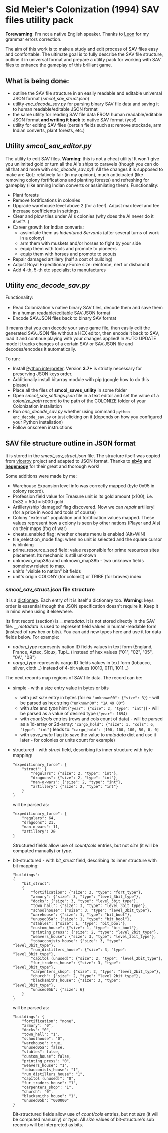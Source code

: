 # Sid Meier's Colonization (1994) SAV files utility pack

**Forewarning**: I'm not a native English speaker. Thanks to [Leon](http://peyre.42web.io/) for my grammar errors correction.

The aim of this work is to make a study and edit process of SAV files easy and comfortable. The ultimate goal is to fully describe the SAV file structure, outline it in universal format and prepare a utility pack for working with SAV files to enhance the gameplay of this brilliant game.

## What is being done:
- outline the SAV file structure in an easily readable and editable universal JSON format (_smcol_sav_struct.json_)
- utility *enc_decode_sav.py* for parsing binary SAV file data and saving it to human readable/editable JSON format
- the same utility for reading SAV file data FROM human readable/editable JSON format **and writing it back** to native SAV format (yes!)
- utility for editing SAV files (certain fields such as: remove stockade, arm Indian converts, plant forests, etc.)

## Utility _smcol_sav_editor.py_
The utility to edit SAV files. __Warning__: this is not a cheat utility! It won't give you unlimited gold or turn all the AI's ships to caravels (though you can do all that and more with _enc_decode_sav.py_)! All the changes it is supposed to make are QoL: relatively fair (in my opinion), much anticipated (like removing colony fortifications and planting forests) and refreshing for gameplay (like arming Indian converts or assimilating them).
Functionality:
* Plant forests
* Remove fortifications in colonies
* Upgrade warehouse level above 2 (for a fee!). Adjust max level and fee increase coefficients in settings.
* Clear and plow tiles under AI's colonies (why does the AI never do it itself?..)
* Career growth for Indian converts:
  * assimilate them as *Indentured Servants* (after several turns of work in a colony)
  * arm them with muskets and/or horses to fight by your side
  * equip them with tools and promote to pioneers
  * equip them with horses and promote to scouts
* Repair damaged artillery (half a cost of building)
* Adjust Royal Expeditionary Force size: reinforce, nerf or disband it
* Add 4-th, 5-th etc specialist to manufactures

## Utility _enc_decode_sav.py_
Functionality:
* Read Colonization's native binary SAV files, decode them and save them in a human readable/editable SAV.JSON format
* Encode SAV.JSON files back to binary SAV format

It means that you can decode your save game file, then easily edit the generated SAV.JSON file without a HEX editor, then encode it back to SAV, load it and continue playing with your changes applied! In AUTO UPDATE mode it tracks changes of a certain SAV or SAV.JSON file and decodes/encodes it automatically.

To run:
* Install [Python interpreter](https://www.python.org). Version **3.7+** is strictly necessary for preserving JSON keys order.
* Additionally install bitarray module with pip (google how to do this please)
* Place all the files of __smcol_saves_utility__ in some folder
* Open _smcol_sav_settings.json_ file in a text editor and set the value of a _colonize_path_ record to the path of the COLONIZE folder of your Colonization installation
* Run *enc_decode_sav.py* whether using command `python enc_decode_sav.py` or just clicking on it (depends on how you configured your Python installation)
* Follow onscreen instructions

## SAV file structure outline in JSON format
It is stored in the _smcol_sav_struct.json_ file. The structure itself was copied from [viceroy](https://github.com/hegemogy/viceroy) project and adapted to JSON format. Thanks to [**eb4x**](https://github.com/eb4x) and [**hegemogy**](https://github.com/hegemogy) for their great and thorough work!

Some additions were made by me:
- Warehouse Expansion level info was correctly mapped (byte 0x95 in colony record).
- Profession field value for Treasure unit is its gold amount (x100), i.e. 0x32 = 50d = 5000 gold.
- Artillery/ship 'damaged' flag discovered. Now we can *repair* artillery! (for a price in wood and tools of course)
- Colony "external" population and fortification values mapped. These values represent how a colony is seen by other nations (Player and AIs) on their maps (fog of war)
- cheats_enabled flag: whether cheats menu is enabled (Alt+WIN)
- tile_selection_mode flag: when no unit is selected and the square cursor is blinking
- prime_resource_seed field: value responsible for prime resources sites placement. Its mechanic is still unknown
- unknown_map38a and unknown_map38b - two unknown fields somehow related to map.
- unit's "visible to nation" bit fields
- unit's origin COLONY (for colonist) or TRIBE (for braves) index

### _smcol_sav_struct.json_ file structure
It is a [dictionary](https://en.wikipedia.org/wiki/Associative_array). Each entry of it is itself a dictionary too. **Warning**: keys order is essential though the JSON specification doesn't require it. Keep it in mind when using it elsewhere.

Its first record (section) is *__metadata*. It is not stored directly in the SAV file. *__metadata* is used to represent field values in human-readable form (instead of raw hex or bits). You can add new types here and use it for data fields below. For example:
* *nation_type* represents nation ID fields values in text form (England, France, Aztec, Sioux, Tupi...) instead of hex values ("01", "02", "05", "0A", "0B")
* *cargo_type* represents cargo ID fields values in text form (tobacco, silver, cloth...) instead of 4-bit values (0010, 0111, 1011...)

The next records map regions of SAV file data. The record can be:
* simple - with a size entry value in bytes or bits
  *  with just *size* entry in bytes (for ex `"unknown00": {"size": 3}`) - will be parsed as hex string (`"unknown00": "1A 49 00"`)
  *  with *size* and *type* hint (`"year": {"size": 2, "type": "int"}`) - will be parsed as a value of desired type (`"year": 1694`)
  *  with *count/cols* entries (rows and cols count of data) - will be parsed as a 1d-array or 2d-array:
     `"cargo_hold": {"size": 1, "cols": 6, "type": "int"}`
     leads to:
     `"cargo_hold": [100, 100, 100, 50, 0, 0]`
  *  with *save_meta* flag (to save the value to *metadata* dict and use it later - for colonies or units count for example)
* structured - with *struct* field, describing its inner structure with byte mapping:
  ```
  "expeditionary_force": {
      "struct": {
          "regulars": {"size": 2, "type": "int"},
          "dragoons": {"size": 2, "type": "int"},
          "man-o-wars": {"size": 2, "type": "int"},
          "artillery": {"size": 2, "type": "int"}
      }        
  }
  ```
  will be parsed as:
  ```
  "expeditionary_force": {
      "regulars": 64,
      "dragoons": 21,
      "man-o-wars": 11,
      "artillery": 20
  }  
  ```
  Structured fields allow use of *count/cols* entries, but not *size* (it will be computed manually) or *type*.
  
* bit-structured - with *bit_struct* field, describing its inner structure with bit mapping:
  ```
  "buildings":
  {
      "bit_struct":
      {
          "fortification": {"size": 3, "type": "fort_type"},
          "armory": {"size": 3, "type": "level_3bit_type"},
          "docks": {"size": 3, "type": "level_3bit_type"},
          "town_hall": {"size": 3, "type": "level_3bit_type"},
          "schoolhouse": {"size": 3, "type": "level_3bit_type"},
          "warehouse": {"size": 1, "type": "bit_bool"},
          "unused05a": {"size": 1, "type": "bit_bool"},
          "stables": {"size": 1, "type": "bit_bool"},
          "custom_house": {"size": 1, "type": "bit_bool"},
          "printing_press": {"size": 2, "type": "level_2bit_type"},
          "weavers_house": {"size": 3, "type": "level_3bit_type"},
          "tobacconists_house": {"size": 3, "type": "level_3bit_type"},
          "rum_distillers_house": {"size": 3, "type": "level_3bit_type"},
          "capitol (unused)": {"size": 2, "type": "level_2bit_type"},
          "fur_traders_house": {"size": 3, "type": "level_3bit_type"},
          "carpenters_shop": {"size": 2, "type": "level_2bit_type"},
          "church": {"size": 2, "type": "level_2bit_type"},
          "blacksmiths_house": {"size": 3, "type": "level_3bit_type"},
          "unused05b": {"size": 6}          
      }
  }
  ```
  will be parsed as:
  ```
  "buildings": {
      "fortification": "none",
      "armory": "0",
      "docks": "0",
      "town_hall": "1",
      "schoolhouse": "0",
      "warehouse": true,
      "unused05a": false,
      "stables": false,
      "custom_house": false,
      "printing_press": "0",
      "weavers_house": "1",
      "tobacconists_house": "1",
      "rum_distillers_house": "1",
      "capitol (unused)": "0",
      "fur_traders_house": "1",
      "carpenters_shop": "1",
      "church": "0",
      "blacksmiths_house": "1",
      "unused05b": "000000"
  }
  ```
  Bit-structured fields allow use of *count/cols* entries, but not *size* (it will be computed manually) or *type*. All *size* values of bit-structure's sub records will be interpreted as bits.
